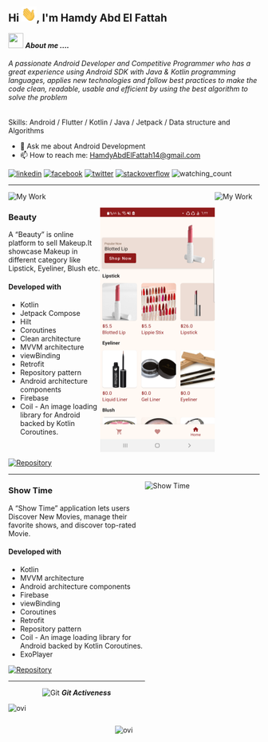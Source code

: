 ## Hi <img src="https://raw.githubusercontent.com/ABSphreak/ABSphreak/master/gifs/Hi.gif" width="30px" height ="30px">, I'm Hamdy Abd El Fattah
<img src="https://media3.giphy.com/media/WFZvB7VIXBgiz3oDXE/giphy.gif"  width="30px" height ="30px">&nbsp;***About me ....***
###### A passionate Android Developer and Competitive Programmer who has a great  experience using Android SDK with Java & Kotlin programming languages, applies new  technologies and follow best practices to make the code clean, readable, usable and  efficient by using the best algorithm to solve the problem

Skills: Android / Flutter / Kotlin / Java / Jetpack / Data structure and Algorithms

- 💬 Ask me about Android Development 
- 📫 How to reach me: HamdyAbdElFattah14@gmail.com 

[<img src='https://upload.wikimedia.org/wikipedia/commons/thumb/c/c9/Linkedin.svg/200px-Linkedin.svg.png' alt='linkedin' height='40'>](https://www.linkedin.com/in/hamdy-abd-el-fattah//)  [<img src='https://cdn.iconscout.com/icon/free/png-256/facebook-logo-2019-1597680-1350125.png' alt='facebook' height='40'>](https://www.facebook.com/hamdy.abdelfattah.35/)  [<img src='https://upload.wikimedia.org/wikipedia/sco/thumb/9/9f/Twitter_bird_logo_2012.svg/1200px-Twitter_bird_logo_2012.svg.png' alt='twitter' height='40'>](https://twitter.com/HamdyAbdELFata7)  [<img src='https://upload.wikimedia.org/wikipedia/commons/thumb/e/ef/Stack_Overflow_icon.svg/768px-Stack_Overflow_icon.svg.png' alt='stackoverflow' height='40'>](https://stackoverflow.com/users/10022587/hamdy-abd-el-fattah?tab=profile) 
<img src="https://komarev.com/ghpvc/?username=HamdyAbdELFatah&color=blueviolet" alt="watching_count" width="140px" />
<hr>
<p>
<img src="https://media2.giphy.com/media/NLDzulOiZMnPzahkoU/giphy.gif" alt="My Work" width="90px" height="90px">
<img align="right" src="https://media2.giphy.com/media/NLDzulOiZMnPzahkoU/giphy.gif" alt="My Work" width="90px" height="90px">
</p>


<img align="right" src="https://raw.githubusercontent.com/HamdyAbdELFatah/Beauty/master/Screens/home.png" alt="Beauty" style="height: 490px; width:230px;" />

### Beauty
A “Beauty” is online platform to sell Makeup.It showcase Makeup in different category like Lipstick, Eyeliner, Blush etc.
<br />

#### Developed with
- Kotlin
- Jetpack Compose
- Hilt 
- Coroutines
- Clean architecture
- MVVM architecture
- viewBinding
- Retrofit
- Repository pattern
- Android architecture components
- Firebase
- Coil - An image loading library for Android backed by Kotlin Coroutines.
<br>

<p></a> <a href="https://github.com/HamdyAbdELFatah/Show-Time" target="_blank"><img alt="Repository" src="https://raw.githubusercontent.com/flocke/andOTP/master/assets/badges/get-it-on-github.svg" style="height: 65px; width:160px;"/> </a><p>

<hr>
<img align="right" src="https://raw.githubusercontent.com/HamdyAbdELFatah/Show-Time/master/Screen/Home.png" alt="Show Time" style="height: 490px; width:230px;" />

### Show Time
A “Show Time” application lets users Discover New Movies, manage their favorite shows, and discover top-rated Movie.<br />

#### Developed with
- Kotlin
- MVVM architecture
- Android architecture components
- Firebase
- viewBinding
- Coroutines
- Retrofit
- Repository pattern
- Coil - An image loading library for Android backed by Kotlin Coroutines.
- ExoPlayer<br>

<p></a> <a href="https://github.com/HamdyAbdELFatah/Show-Time" target="_blank"><img alt="Repository" src="https://raw.githubusercontent.com/flocke/andOTP/master/assets/badges/get-it-on-github.svg" style="height: 65px; width:160px;"/> </a><p>
<hr>

<p align="center">
 <img src="https://media.giphy.com/media/W5eoZHPpUx9sapR0eu/giphy.gif" width="30px" height="50px" alt="Git"/>&nbsp;<i><b>Git Activeness</b></i></p>
 
<p>
 <img src="https://github-readme-stats.vercel.app/api/top-langs?username=HamdyAbdELFatah&show_icons=true&locale=en&layout=compact&theme=chartreuse-dark" alt="ovi" width="230px"/>
<img align="right" src="https://github-readme-stats.vercel.app/api?username=HamdyAbdELFatah&show_icons=true&locale=en&theme=chartreuse-dark" alt="ovi" width="290px"/>
</p>




